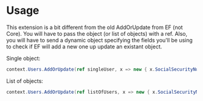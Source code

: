 # Usage

This extension is a bit different from the old AddOrUpdate from EF (not Core). You will have to pass the object (or list of objects) with a ref. Also, you will have to send a dynamic object specifying the fields you'll be using to check if EF will add a new one up update an existant object.

Single object:
``` c#
context.Users.AddOrUpdate(ref singleUser, x => new { x.SocialSecurityNumber })
```
List of objects:
``` c#
context.Users.AddOrUpdate(ref listOfUsers, x => new { x.SocialSecurityNumber })
```
